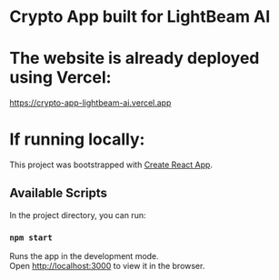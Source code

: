 # Crypto App built for LightBeam AI


# The website is already deployed using Vercel:

https://crypto-app-lightbeam-ai.vercel.app


# If running locally:

This project was bootstrapped with [Create React App](https://github.com/facebook/create-react-app).

## Available Scripts

In the project directory, you can run:

### `npm start`

Runs the app in the development mode.\
Open [http://localhost:3000](http://localhost:3000) to view it in the browser.
